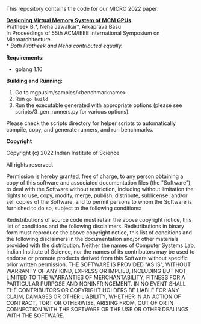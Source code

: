 This repository contains the code for our MICRO 2022 paper:

<a href=https://www.csa.iisc.ac.in/~arkapravab/papers/MICRO22_MGvm.pdf> **Designing Virtual Memory System of MCM GPUs** </a> <br>
Pratheek B.\*, Neha Jawalkar\*, Arkaprava Basu <br>
In Proceedings of 55th ACM/IEEE International Symposium on Microarchitecture <br>
\* *Both Pratheek and Neha contributed equally.*


**Requirements:**

- golang 1.16

**Building and Running:**

1. Go to mgpusim/samples/\<benchmarkname\>
2. Run `go build` 
3. Run the executable generated with appropriate options (please see scripts/3\_gen\_runners.py for various options).

Please check the scripts directory for helper scripts to automatically compile, copy, and generate runners, and run benchmarks.

**Copyright**

Copyright (c) 2022 Indian Institute of Science

All rights reserved.

Permission is hereby granted, free of charge, to any person obtaining a copy of this software and associated documentation files (the "Software"), to deal with the Software without restriction, including without limitation the rights to use, copy, modify, merge, publish, distribute, sublicense, and/or sell copies of the Software, and to permit persons to whom the Software is furnished to do so, subject to the following conditions:

Redistributions of source code must retain the above copyright notice, this list of conditions and the following disclaimers.
Redistributions in binary form must reproduce the above copyright notice, this list of conditions and the following disclaimers in the documentation and/or other materials provided with the distribution.
Neither the names of Computer Systems Lab, Indian Institute of Science, nor the names of its contributors may be used to endorse or promote products derived from this Software without specific prior written permission.
THE SOFTWARE IS PROVIDED "AS IS", WITHOUT WARRANTY OF ANY KIND, EXPRESS OR IMPLIED, INCLUDING BUT NOT LIMITED TO THE WARRANTIES OF MERCHANTABILITY, FITNESS FOR A PARTICULAR PURPOSE AND NONINFRINGEMENT. IN NO EVENT SHALL THE CONTRIBUTORS OR COPYRIGHT HOLDERS BE LIABLE FOR ANY CLAIM, DAMAGES OR OTHER LIABILITY, WHETHER IN AN ACTION OF CONTRACT, TORT OR OTHERWISE, ARISING FROM, OUT OF OR IN CONNECTION WITH THE SOFTWARE OR THE USE OR OTHER DEALINGS WITH THE SOFTWARE.
